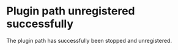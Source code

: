 # Plugin path unregistered successfully

The plugin path has successfully been stopped and unregistered.
